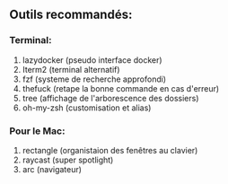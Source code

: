 ## Outils recommandés:

### Terminal:

1. lazydocker (pseudo interface docker)
2. Iterm2 (terminal alternatif)
3. fzf (systeme de recherche approfondi)
4. thefuck (retape la bonne commande en cas d'erreur)
5. tree (affichage de l'arborescence des dossiers)
6. oh-my-zsh (customisation et alias)

### Pour le Mac:

1. rectangle (organistaion des fenêtres au clavier)
2. raycast (super spotlight)
3. arc (navigateur)
